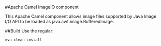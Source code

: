 #Apache Camel ImageIO component

This Apache Camel component allows image files supported by Java Image I/O API to be loaded as java.awt.image.BufferedImage.

##Build
Use the regular:
```
mvn clean install
```